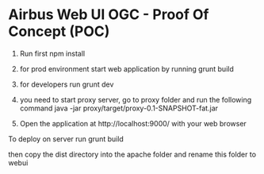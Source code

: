 # Airbus Web UI OGC - Proof Of Concept (POC)

1) Run first
    npm install

2) for prod environment start web application by running
    grunt build

3) for developers run
    grunt dev

4) you need to start proxy server, go to proxy folder and run the following command
java -jar proxy/target/proxy-0.1-SNAPSHOT-fat.jar

5) Open the application at http://localhost:9000/ with your web browser


To deploy on server run
grunt build

then copy the dist directory into the apache folder and rename this folder to webui

